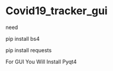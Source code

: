 # Covid19_tracker_gui


need

pip install bs4

pip install requests

For GUI You Will Install Pyqt4

